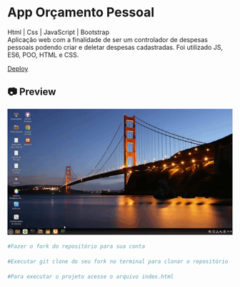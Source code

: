 # App Orçamento Pessoal

<p>
Html | Css | JavaScript | Bootstrap<br>
Aplicação web com a finalidade de ser um controlador de despesas pessoais podendo criar e deletar despesas cadastradas. Foi utilizado JS, ES6, POO, HTML e CSS.
</p>

[Deploy](https://app-orcamento-pessoal-jfvib9ao8-lucasfpds.vercel.app/)<br>

<h2>📷 Preview</h2>

<img src="./cinnamon-20210408-15.gif">

<br>

```bash
#Fazer o fork do repositório para sua conta

#Executar git clone do seu fork no terminal para clonar o repositório

#Para executar o projeto acesse o arquivo index.html
```